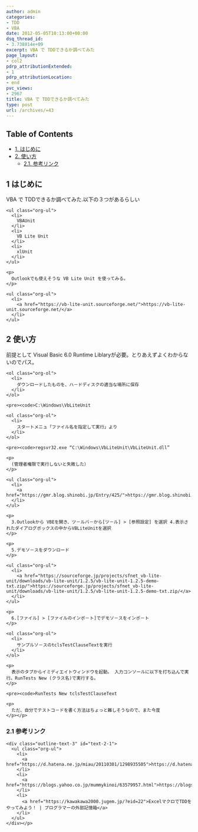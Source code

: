 ```yaml
---
author: admin
categories:
- TDD
- VBA
date: 2012-05-05T10:13:00+00:00
dsq_thread_id:
- 3.738814e+09
excerpt: VBA で TDDできるか調べてみた
page_layout:
- col2
pdrp_attributionExtended:
- 1
pdrp_attributionLocation:
- end
pvc_views:
- 2967
title: VBA で TDDできるか調べてみた
type: post
url: /archives/=43
---
```


<div id="table-of-contents">
  <h2>
    Table of Contents
  </h2>
  
  <div id="text-table-of-contents">
    <ul>
      <li>
        <a href="#sec-1">1. はじめに</a>
      </li>
      <li>
        <a href="#sec-2">2. 使い方</a> <ul>
          <li>
            <a href="#sec-2-1">2.1. 参考リンク</a>
          </li>
        </ul>
      </li>
    </ul>
  </div></p>
</div>

<div id="outline-container-sec-1" class="outline-2">
  <h2 id="sec-1">
    <span class="section-number-2">1</span> はじめに
  </h2>
  
  <div class="outline-text-2" id="text-1">
    <p>
      VBA で TDDできるか調べてみた.以下の３つがあるらしい
    </p>
    
    <ul class="org-ul">
      <li>
        VBAUnit
      </li>
      <li>
        VB Lite Unit
      </li>
      <li>
        xlUnit
      </li>
    </ul>
    
    <p>
      Outlookでも使えそうな VB Lite Unit を使ってみる。
    </p>
    
    <ul class="org-ul">
      <li>
        <a href="https://vb-lite-unit.sourceforge.net/">https://vb-lite-unit.sourceforge.net/</a>
      </li>
    </ul>
  </div></p>
</div>

<div id="outline-container-sec-2" class="outline-2">
  <h2 id="sec-2">
    <span class="section-number-2">2</span> 使い方
  </h2>
  
  <div class="outline-text-2" id="text-2">
    <p>
      前提として Visual Basic 6.0 Runtime Liblaryが必要。とりあえずよくわからないのでパス。
    </p>
    
    <ol class="org-ol">
      <li>
        ダウンロードしたものを、ハ－ドディスクの適当な場所に保存
      </li>
    </ol>
    
    <pre><code>C:\Windows\VbLiteUnit
</code></pre>
    
    <ol class="org-ol">
      <li>
        スタートメニュ「ファイル名を指定して実行」より
      </li>
    </ol>
    
    <pre><code>regsvr32.exe “C:\Windows\VbLiteUnit\VbLiteUnit.dll”
</code></pre>
    
    <p>
      (管理者権限で実行しないと失敗した）
    </p>
    
    <ul class="org-ul">
      <li>
        <a href="https://gmr.blog.shinobi.jp/Entry/425/">https://gmr.blog.shinobi.jp/Entry/425/</a>
      </li>
    </ul>
    
    <p>
      3.Outlookから VBEを開き、ツ－ルバ－から[ツ－ル] > [参照設定] を選択 4.表示されたダイアログボックスの中からVBLiteUnitを選択
    </p>
    
    <p>
      5.デモソ－スをダウンロード
    </p>
    
    <ul class="org-ul">
      <li>
        <a href="https://sourceforge.jp/projects/sfnet_vb-lite-unit/downloads/vb-lite-unit/1.2.5/vb-lite-unit-1.2.5-demo-txt.zip/">https://sourceforge.jp/projects/sfnet_vb-lite-unit/downloads/vb-lite-unit/1.2.5/vb-lite-unit-1.2.5-demo-txt.zip/</a>
      </li>
    </ul>
    
    <p>
      6.[ファイル] > [ファイルのインボ－ト]でデモソ－スをインポ－ト
    </p>
    
    <ol class="org-ol">
      <li>
        サンプルソ－スのtclsTestClauseTextを実行
      </li>
    </ol>
    
    <p>
      表示のタブからイミディエイトウィンドウを起動。 入力コンソールに以下を打ち込んで実行。RunTests New (クラス名)で実行する。
    </p>
    
    <pre><code>RunTests New tclsTestClauseText
</code></pre>
    
    <p>
      ただ、自分でテストコ－ドを書く方法はちょっと難しそうなので、また今度
    </p></p>
  </div>
  
  <div id="outline-container-sec-2-1" class="outline-3">
    <h3 id="sec-2-1">
      <span class="section-number-3">2.1</span> 参考リンク
    </h3>
    
    <div class="outline-text-3" id="text-2-1">
      <ul class="org-ul">
        <li>
          <a href="https://d.hatena.ne.jp/miau/20110301/1298935505">https://d.hatena.ne.jp/miau/20110301/1298935505</a>
        </li>
        <li>
          <a href="https://blogs.yahoo.co.jp/mummykinoi/63579957.html">https://blogs.yahoo.co.jp/mummykinoi/63579957.html</a>
        </li>
        <li>
          <a href="https://kawakawa2000.jugem.jp/?eid=22">ExcelマクロでTDDをやってみよう！ | プログラマーの外部記憶箱</a>
        </li>
      </ul>
    </div></p>
  </div></p>
</div>